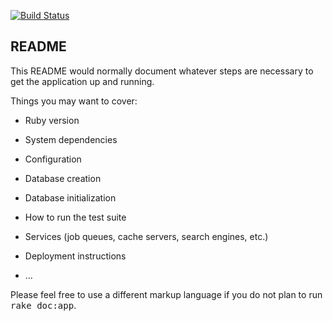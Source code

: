 [![Build Status](https://semaphoreci.com/api/v1/projects/139b6538-b274-4649-bfe8-3d082ea76cb0/513517/badge.svg)](https://semaphoreci.com/vdaubry/twitwin)

README
------

This README would normally document whatever steps are necessary to get the
application up and running.

Things you may want to cover:

* Ruby version

* System dependencies

* Configuration

* Database creation

* Database initialization

* How to run the test suite

* Services (job queues, cache servers, search engines, etc.)

* Deployment instructions

* ...


Please feel free to use a different markup language if you do not plan to run
<tt>rake doc:app</tt>.
